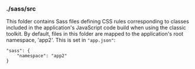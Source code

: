 ### ./sass/src

This folder contains Sass files defining CSS rules corresponding to classes
included in the application's JavaScript code build when using the classic toolkit.
By default, files in this folder are mapped to the application's root namespace, 'app2'.
This is set in `"app.json"`:

    "sass": {
        "namespace": "app2"
    }